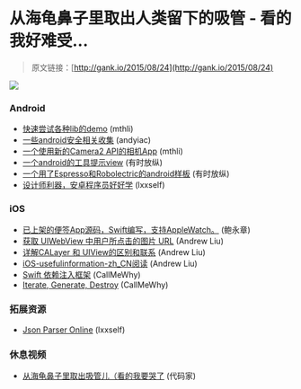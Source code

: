 # 从海龟鼻子里取出人类留下的吸管 - 看的我好难受...

> 原文链接：[http://gank.io/2015/08/24](http://gank.io/2015/08/24)

![](http://ww1.sinaimg.cn/large/7a8aed7bgw1evdga4dimoj20qo0hsmzf.jpg)

### Android

* [快速尝试各种lib的demo](https://github.com/cesarferreira/dryrun) (mthli)
* [一些android安全相关收集](https://github.com/ashishb/android) (andyiac)
* [一个使用新的Camera2 API的相机App](https://github.com/PkmX/lcamera) (mthli)
* [一个android的工具提示view](https://github.com/venmo/tooltip) (有时放纵)
* [一个用了Espresso和Robolectric的android样板](https://github.com/hitherejoe/Android) (有时放纵)
* [设计师利器，安卓程序员好好学](http://zuimeia.com/app/3252/?category=15&platform=2) (lxxself)

### iOS

* [已上架的便签App源码，Swift编写，支持AppleWatch。](https://github.com/likumb/SimpleMemo) (鲍永章)
* [获取 UIWebView 中用户所点击的图片 URL](http://tips.producter.io/huo) (Andrew Liu)
* [详解CALayer 和 UIView的区别和联系](http://www.jianshu.com/p/079e5cf0f014?utm_campaign=maleskine&utm_content=note&utm_medium=writer_share&utm_source=weibo) (Andrew Liu)
* [iOS-usefulinformation-zh_CN阅读](https://github.com/icepy/iOS) (Andrew Liu)
* [Swift 依赖注入框架](https://github.com/Swinject/Swinject) (CallMeWhy)
* [Iterate, Generate, Destroy](http://wangling.me/2015/08/iterate) (CallMeWhy)

### 拓展资源

* [Json Parser Online](http://json.parser.online.fr/) (lxxself)

### 休息视频

* [从海龟鼻子里取出吸管儿（看的我要哭了](http://v.youku.com/v_show/id_XMTMxMDA3MTEzNg==.html?from=s1.8) (代码家)

